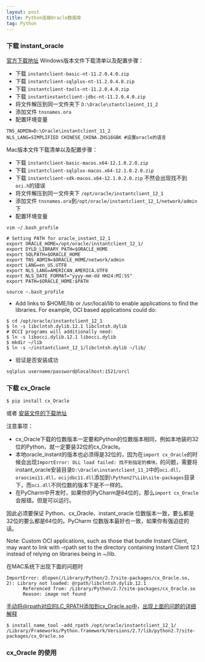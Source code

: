 ```yaml
---
layout: post
title: Python连接Oracle数据库
tag: Python
---
```

### 下载 instant_oracle
[官方下载地址](http://www.oracle.com/technetwork/cn/database/features/instant-client/index-097480.html)
Windows版本文件下载清单以及配置步骤：
* 下载 `instantclient-basic-nt-11.2.0.4.0.zip`
* 下载 `instantclient-sqlplus-nt-11.2.0.4.0.zip`
* 下载 `instantclient-tools-nt-11.2.0.4.0.zip`
* 下载 `instantinstantclient-jdbc-nt-11.2.0.4.0.zip`
* 将文件解压到同一文件夹下 `D:\Oracle\stantclieinnt_11_2`
* 添加文件 `tnsnames.ora`
* 配置环境变量 
```
TNS_ADMIN=D:\Oracle\instantclient_11_2
NLS_LANG=SIMPLIFIED CHINESE_CHINA.ZHS16GBK #设置oracle的语言
```

Mac版本文件下载清单以及配置步骤：
* 下载 `instantclient-basic-macos.x64-12.1.0.2.0.zip`
* 下载 `instantclient-sqlplus-macos.x64-12.1.0.2.0.zip`
* 下载 `instantclient-sdk-macos.x64-12.1.0.2.0.zip` 不然会出现找不到`oci.h`的错误
* 将文件解压到同一文件夹下 `/opt/oracle/instantclient_12_1`
* 添加文件 `tnsnames.ora`到`/opt/oracle/instantclient_12_1/network/admin`下
* 配置环境变量
```
vim ~/.bash_profile

# Setting PATH for oracle_instant_12_1
export ORACLE_HOME=/opt/oracle/instantclient_12_1/
export DYLD_LIBRARY_PATH=$ORACLE_HOME
export SQLPATH=$ORACLE_HOME
export TNS_ADMIN=$ORACLE_HOME/network/admin
export LANG=en_US.UTF8
export NLS_LANG=AMERICAN_AMERICA.UTF8
export NLS_DATE_FORMAT="yyyy-mm-dd HH24:MI:SS"
export PATH=$ORACLE_HOME:$PATH

source ~.bash_profile
```

* Add links to $HOME/lib or /usr/local/lib to enable applications to find the libraries. For example, OCI based applications could do:
```
$ cd /opt/oracle/instantclient_12_1
$ ln -s libclntsh.dylib.12.1 libclntsh.dylib
# OCCI programs will additionally need:
$ ln -s libocci.dylib.12.1 libocci.dylib
$ mkdir ~/lib
$ ln -s ~/instantclient_12_1/libclntsh.dylib ~/lib/
```
* 验证是否安装成功
```
sqlplus username/password@localhost:1521/orcl
```

### 下载 cx_Oracle
```
$ pip install cx_Oracle
```
或者 [安装文件的下载地址](https://sourceforge.net/projects/cx-oracle/?source=directory)

注意事项：
* cx_Oracle下载的位数版本一定要和Python的位数版本相同，例如本地装的32位的Python，就一定要装32位的cx_Oracle。
* 本地oracle_instant的版本也必须得是32位的，因为在`import cx_Oracle`的时候会出现`ImportError: DLL load failed: 找不到指定的模块。`的问题，需要将instant_oracle安装目录`D:\Oracle\instantclient_11_2`中的`oci.dll，oraociei11.dll，ocijdbc11.dll`添加到`\Python27\Lib\site-packages`目录下，而`oci.dll`不同位数的版本下是不一样的。
* 在PyCharm中开发时，如果你的PyCharm是64位的，那么`import cx_Oracle`会报错。但是可以运行。

因此必须要保证 Python、cx_Oracle、instant_oracle 位数版本一致，要么都是32位的要么都是64位的。PyCharm 位数版本最好也一致，如果你有强迫症的话。 

Note: Custom OCI applications, such as those that bundle Instant Client, may want to link with -rpath set to the directory containing Instant Client 12.1 instead of relying on libraries being in ~/lib.

在MAC系统下出现下面的问题时
```
ImportError: dlopen(/Library/Python/2.7/site-packages/cx_Oracle.so, 2): Library not loaded: @rpath/libclntsh.dylib.12.1
      Referenced from: /Library/Python/2.7/site-packages/cx_Oracle.so
      Reason: image not found
```
手动将@rpath对应的LC_RPATH添加到cx_Oracle.so中，[出现上面的问题的详细解释](http://blog.csdn.net/u013613428/article/details/77045360)
```
$ install_name_tool -add_rpath /opt/oracle/instantclient_12_1/ /Library/Frameworks/Python.framework/Versions/2.7/lib/python2.7/site-packages/cx_Oracle.so 
```
### cx_Oracle 的使用